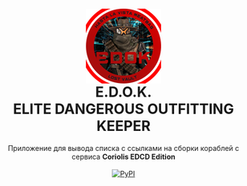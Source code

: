 <h1 align="center">
  <br>
  <img align="center" src="sources/images/EDOK - Logo - Small.png" alt="ᓚᘏᗢ" width="150" height="150">
  <br>
  E.D.O.K.
  <br>
  ELITE DANGEROUS OUTFITTING KEEPER 
  <br>
</h1>

<p align="center">

</p>
<p align="center">
    Приложение для вывода списка с ссылками на сборки кораблей с сервиса <b>Coriolis EDCD Edition</b>
    <br/>
    <br/>
    <a href="https://discord.gg/HFqmXPvMxC">
    <img alt="PyPI" src="https://img.shields.io/discord/866758975345393734?color=90ff00&label=Developers&logo=Discord&logoColor=90ff00" alt="Developers"></a>
</p>

